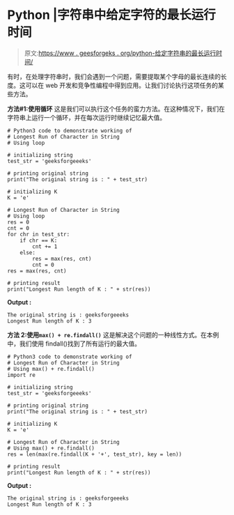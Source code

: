 # Python |字符串中给定字符的最长运行时间

> 原文:[https://www . geesforgeks . org/python-给定字符串的最长运行时间/](https://www.geeksforgeeks.org/python-longest-run-of-given-character-in-string/)

有时，在处理字符串时，我们会遇到一个问题，需要提取某个字母的最长连续的长度。这可以在 web 开发和竞争性编程中得到应用。让我们讨论执行这项任务的某些方法。

**方法#1:使用循环**
这是我们可以执行这个任务的蛮力方法。在这种情况下，我们在字符串上运行一个循环，并在每次运行时继续记忆最大值。

```
# Python3 code to demonstrate working of 
# Longest Run of Character in String
# Using loop

# initializing string
test_str = 'geeksforgeeeks'

# printing original string
print("The original string is : " + test_str)

# initializing K 
K = 'e'

# Longest Run of Character in String
# Using loop
res = 0
cnt = 0
for chr in test_str:
    if chr == K:
        cnt += 1
    else:
        res = max(res, cnt)
        cnt = 0
res = max(res, cnt)

# printing result 
print("Longest Run length of K : " + str(res)) 
```

**Output :**

```
The original string is : geeksforgeeeks
Longest Run length of K : 3

```

 **方法 2:使用`max() + re.findall()`**
这是解决这个问题的一种线性方式。在本例中，我们使用 findall()找到了所有运行的最大值。

```
# Python3 code to demonstrate working of 
# Longest Run of Character in String
# Using max() + re.findall()
import re

# initializing string
test_str = 'geeksforgeeeks'

# printing original string
print("The original string is : " + test_str)

# initializing K 
K = 'e'

# Longest Run of Character in String
# Using max() + re.findall()
res = len(max(re.findall(K + '+', test_str), key = len))

# printing result 
print("Longest Run length of K : " + str(res)) 
```

**Output :**

```
The original string is : geeksforgeeeks
Longest Run length of K : 3

```